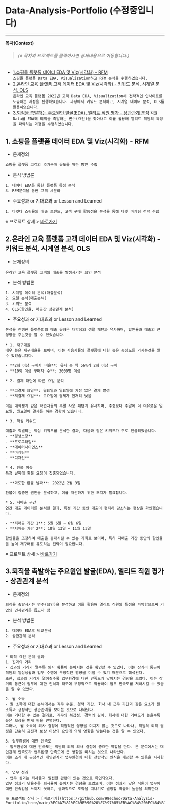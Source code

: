 # Data-Analysis-Portfolio (수정중입니다)

----
**목차(Context)**
> <h6>(※ 목차의 프로젝트를 클릭하시면 상세내용으로 이동합니다.)</h6>

* [1.쇼핑몰 플랫폼 데이터 EDA 및 Viz(시각화) - RFM](https://github.com/99echoo/Data-Analysis-Portfolio/tree/main/%EB%A7%88%EC%BC%80%ED%8C%85%20%EB%8D%B0%EC%9D%B4%ED%84%B0%20%EB%B6%84%EC%84%9D%202024.04.11)\
```쇼핑몰 플랫폼 Data EDA, Visualization하고 RFM 분석을 수행하였습니다.```
* [2.온라인 교육 플랫폼 고객 데이터 EDA 및 Viz(시각화) - 키워드 분석, 시계열 분석, OLS](https://github.com/99echoo/Data-Analysis-Portfolio/tree/main/%EB%A7%88%EC%BC%80%ED%8C%85%20%EB%8D%B0%EC%9D%B4%ED%84%B0%20%EB%B6%84%EC%84%9D%202024.04.19)\
```온라인 교육 플랫폼 2022년 고객 Data EDA, Visualization해 전략적인 인사이트를 도출하는 과정을 진행하였습니다. 과정에서 키워드 분석하고, 시계열 데이터 분석, OLS를 활용하였습니다.```
* [3.퇴직을 촉발하는 주요원인 발굴(EDA), 엘리트 직원 평가 - 상관관계 분석](https://github.com/99echoo/Data-Analysis-Portfolio/tree/main/%EC%A7%81%EC%9B%90%20%EC%97%85%EB%AC%B4%20%EC%84%B1%EA%B3%BC(PerformanceRating)%20%EB%B6%84%EC%84%9D%202024.02.27)
```직원 Data를 EDA해 퇴직을 촉발하는 변수(요인)을 찾아내고 이를 활용해 엘리트 직원의 특성을 파악하는 과정을 수행하였습니다. ```

## 1. 쇼핑몰 플랫폼 데이터 EDA 및 Viz(시각화) - RFM

* 문제정의  
```
쇼핑몰 플랫폼 고객의 추가구매 유도를 위한 방안 수립
```  
* 분석 방법론
```
1. 데이터 EDA를 통한 플랫폼 특성 분석
3. RFM분석을 통한 고객 세분화
```
* 주요성과 or 기대효과 or Lesson and Learned  
```
1. 다잇다 쇼핑몰의 매출 트렌드, 고객 구매 활동성을 분석을 통해 타겟 마케팅 전략 수립 
```

※ 프로젝트 상세 > [바로가기](https://github.com/99echoo/Data-Analysis-Portfolio/tree/main/%EB%A7%88%EC%BC%80%ED%8C%85%20%EB%8D%B0%EC%9D%B4%ED%84%B0%20%EB%B6%84%EC%84%9D%202024.04.11)  

## 2.온라인 교육 플랫폼 고객 데이터 EDA 및 Viz(시각화) - 키워드 분석, 시계열 분석, OLS

* 문제정의  
```
온라인 교육 플랫폼 고객의 매출을 발생시키는 요인 분석 
```  
* 분석 방법론
```
1. 시계열 데이터 분석(매출분석)
2. 요일 분석(매출분석)
3. 키워드 분석
4. OLS(할인율, 매출간 상관관계 분석)
```
* 주요성과 or 기대효과 or Lesson and Learned  
```
본석을 진행한 플랫폼의의 매출 유형은 대학생의 생활 패턴과 유사하며, 할인율과 매출의 큰 영향을 주는것을 알 수 있었습니다.

* 1. 재구매율
매우 높은 재구매율을 보이며, 이는 사용자들의 플랫폼에 대한 높은 충성도를 가지는것을 알 수 있었습니다다.

- **2회 이상 구매자 비율**: 유저 중 약 56%가 2회 이상 구매
- **10회 이상 구매자 수**: 3000명 이상

* 2. 결제 패턴에 따른 요일 분석

- **고결제 요일**: 월요일과 일요일에 가장 많은 결제 발생
- **저결제 요일**: 토요일에 결제가 현저히 낮음

이는 대학생과 같은 학습자들의 주말 사용 패턴과 유사하며, 주중보다 주말에 더 여유로운 일요일, 월요일에 결제를 하는 경향이 있습니다.

* 3. 핵심 키워드

매출과 직결되는 핵심 키워드를 분석한 결과, 다음과 같은 키워드가 주로 언급되었습니다.
- **평생소장**
- **프로그래밍**
- **데이터사이언스**
- **마케팅**
- **디자인**

* 4. 환불 이슈
특정 날짜에 환불 요청이 집중되었습니다.

- **과도한 환불 날짜**: 2022년 2월 3일

환불이 집중된 원인을 분석하고, 이를 개선하기 위한 조치가 필요합니다.

* 5. 저매출 구간
연간 매출 데이터를 분석한 결과, 특정 기간 동안 매출이 현저히 감소하는 현상을 확인했습니다.

- **저매출 기간 1**: 5월 6일 ~ 6월 6일
- **저매출 기간 2**: 10월 13일 ~ 11월 13일

할인율을 조정하여 매출을 증대시킬 수 있는 기회로 보이며, 특히 저매출 기간 동안의 할인율을 높여 재구매를 유도하는 전략이 필요합니다.
```

※ 프로젝트 상세 > [바로가기](https://github.com/99echoo/Data-Analysis-Portfolio/tree/main/%EB%A7%88%EC%BC%80%ED%8C%85%20%EB%8D%B0%EC%9D%B4%ED%84%B0%20%EB%B6%84%EC%84%9D%202024.04.19)  

## 3.퇴직을 촉발하는 주요원인 발굴(EDA), 엘리트 직원 평가 - 상관관계 분석

* 문제정의  
```
퇴직을 촉발시키는 변수(요인)을 분석하고 이를 활용해 엘리트 직원의 특성을 파악함으로써 기업의 인사관리를 돕고자 함 
```  
* 분석 방법론
```
1. 데이터 EDA후 비교분석
2. 상관관계 분석
```
* 주요성과 or 기대효과 or Lesson and Learned  
```
* 퇴직 요인 분석 결과
1. 집과의 거리
- 집과의 거리가 멀수록 퇴사 확률이 높아지는 것을 확인할 수 있었다. 이는 장거리 통근이 직원의 일상생활과 업무 수행에 부정적인 영향을 미칠 수 있기 때문으로 해석된다.  
또한, 집과의 거리가 멀어질수록 업무환경에 대한 만족도가 낮아지는 경향을 보였다. 이는 장거리 통근이 업무에 대한 인식과 태도에 부정적으로 작용하여 업무 만족도를 저하시킬 수 있음을 알 수 있었다.

2. 월 소득
- 월 소득에 대한 분석에서는 직무 수준, 경력 기간, 회사 내 근무 기간과 같은 요소가 월 소득과 긍정적인 상관관계를 보이는 것으로 나타났다.  
이는 기대할 수 있는 결과로, 직무의 복잡성, 경력의 길이, 회사에 대한 기여도가 높을수록 높은 보상을 받게 됨을 반영한다.  
그러나, 월 소득이 퇴사 결정에 직접적인 영향을 미치지 않는 것으로 나타나, 직원의 퇴직 결정은 단순히 금전적 보상 이상의 요인에 의해 영향을 받는다는 것을 알 수 있었다.

3. 업무환경에 대한 만족도
- 업무환경에 대한 만족도는 직원의 퇴직 의사 결정에 중요한 역할을 한다. 본 분석에서는 대인관계 만족도가 업무환경 만족도에 큰 영향을 미치는 것으로 나타났다.  
이는 조직 내 긍정적인 대인관계가 업무환경에 대한 전반적인 인식을 개선할 수 있음을 시사한다.

4. 업무 성과
- 업무 성과는 퇴사율과 밀접한 관련이 있는 것으로 확인되었다.  
업무 성과가 낮을수록 퇴사율이 높아지는 경향을 보였으며, 이는 성과가 낮은 직원이 업무에 대한 만족감을 느끼지 못하고, 결과적으로 조직을 떠나기로 결정할 확률이 높음을 의미한다

※ 프로젝트 상세 > [바로가기](https://github.com/99echoo/Data-Analysis-Portfolio/tree/main/%EC%A7%81%EC%9B%90%20%EC%97%85%EB%AC%B4%20%EC%84%B1%EA%B3%BC(PerformanceRating)%20%EB%B6%84%EC%84%9D%202024.02.27) 
